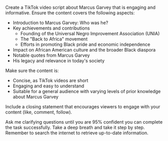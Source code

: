 Create a TikTok video script about Marcus Garvey that is engaging and informative. Ensure the content covers the following aspects:

- Introduction to Marcus Garvey: Who was he?
- Key achievements and contributions
  - Founding of the Universal Negro Improvement Association (UNIA)
  - The "Back to Africa" movement
  - Efforts in promoting Black pride and economic independence
- Impact on African American culture and the broader Black diaspora
- Notable quotes from Marcus Garvey
- His legacy and relevance in today's society

Make sure the content is:
- Concise, as TikTok videos are short
- Engaging and easy to understand
- Suitable for a general audience with varying levels of prior knowledge about Marcus Garvey

Include a closing statement that encourages viewers to engage with your content (like, comment, follow). 

Ask me clarifying questions until you are 95% confident you can complete the task successfully. Take a deep breath and take it step by step. Remember to search the internet to retrieve up-to-date information.